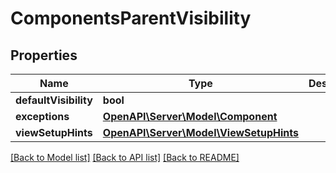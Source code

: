 # ComponentsParentVisibility

## Properties
Name | Type | Description | Notes
------------ | ------------- | ------------- | -------------
**defaultVisibility** | **bool** |  | [optional] 
**exceptions** | [**OpenAPI\Server\Model\Component**](Component.md) |  | [optional] 
**viewSetupHints** | [**OpenAPI\Server\Model\ViewSetupHints**](ViewSetupHints.md) |  | 

[[Back to Model list]](../README.md#documentation-for-models) [[Back to API list]](../README.md#documentation-for-api-endpoints) [[Back to README]](../README.md)


